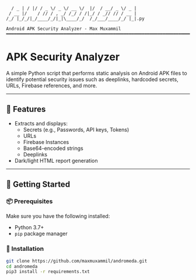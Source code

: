 

```   ___   _  _____  ___  ____  __  __________  ___ 
  / _ | / |/ / _ \/ _ \/ __ \/  |/  / __/ _ \/ _ |
 / __ |/    / // / , _/ /_/ / /|_/ / _// // / __ |
/_/ |_/_/|_/____/_/|_|\____/_/  /_/___/____/_/ |_|.py

Android APK Security Analyzer - Max Muxammil
━━━━━━━━━━━━━━━━━━━━━━━━━━━━━━━━━━━━━━━━━━━━━━━━━━━━━━━━━━━━━━━━━━━━━━━━━━━━━━━━━━━━━━━━━━━━━━━━━━━━━━━━━━━━━━━━━━━━━━━
```
# APK Security Analyzer

A simple Python script that performs static analysis on Android APK files to identify potential security issues such as deeplinks, hardcoded secrets, URLs, Firebase references, and more.

---

## 🧠 Features

- Extracts and displays:
  - Secrets (e.g., Passwords, API keys, Tokens)
  - URLs
  - Firebase Instances
  - Base64-encoded strings
  - Deeplinks
- Dark/light HTML report generation

---

## 🚀 Getting Started

### 📦 Prerequisites

Make sure you have the following installed:

- Python 3.7+
- `pip` package manager

### 🔧 Installation

```bash
git clone https://github.com/maxmuxammil/andromeda.git
cd andromeda
pip3 install -r requirements.txt
